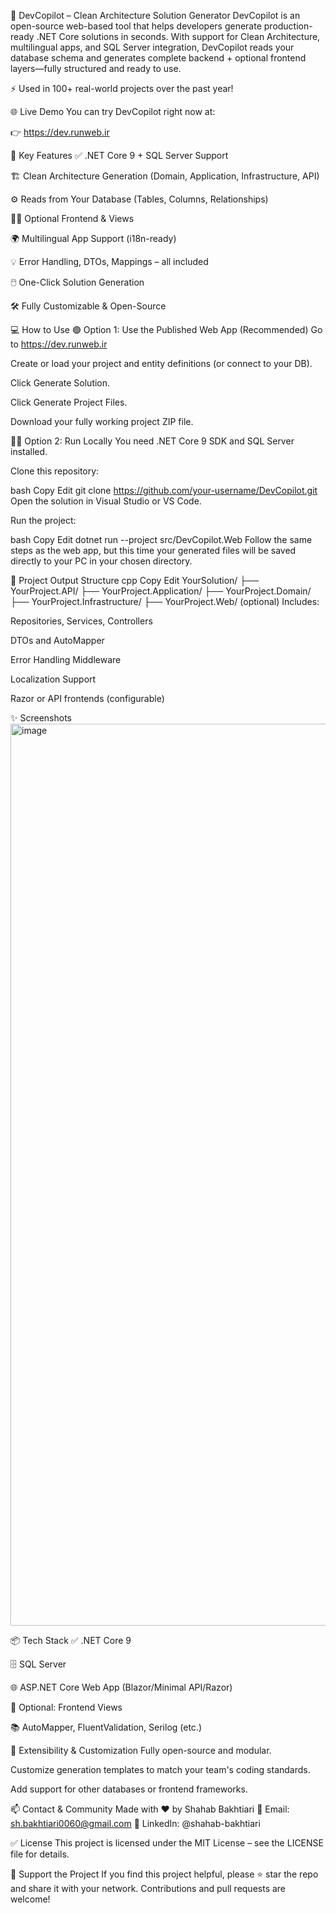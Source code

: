 🧠 DevCopilot –  Clean Architecture Solution Generator
DevCopilot is an open-source web-based tool that helps developers generate production-ready .NET Core solutions in seconds. With support for Clean Architecture, multilingual apps, and SQL Server integration, DevCopilot reads your database schema and generates complete backend + optional frontend layers—fully structured and ready to use.

⚡ Used in 100+ real-world projects over the past year!

🌐 Live Demo
You can try DevCopilot right now at:

👉 https://dev.runweb.ir

🚀 Key Features
✅ .NET Core 9 + SQL Server Support

🏗️ Clean Architecture Generation (Domain, Application, Infrastructure, API)

⚙️ Reads from Your Database (Tables, Columns, Relationships)

🧑‍💻 Optional Frontend & Views

🌍 Multilingual App Support (i18n-ready)

💡 Error Handling, DTOs, Mappings – all included

🖱️ One-Click Solution Generation

🛠️ Fully Customizable & Open-Source

💻 How to Use
🟢 Option 1: Use the Published Web App (Recommended)
Go to https://dev.runweb.ir

Create or load your project and entity definitions (or connect to your DB).

Click Generate Solution.

Click Generate Project Files.

Download your fully working project ZIP file.

🧑‍💻 Option 2: Run Locally
You need .NET Core 9 SDK and SQL Server installed.

Clone this repository:

bash
Copy
Edit
git clone https://github.com/your-username/DevCopilot.git
Open the solution in Visual Studio or VS Code.

Run the project:

bash
Copy
Edit
dotnet run --project src/DevCopilot.Web
Follow the same steps as the web app, but this time your generated files will be saved directly to your PC in your chosen directory.

📁 Project Output Structure
cpp
Copy
Edit
YourSolution/
├── YourProject.API/
├── YourProject.Application/
├── YourProject.Domain/
├── YourProject.Infrastructure/
├── YourProject.Web/ (optional)
Includes:

Repositories, Services, Controllers

DTOs and AutoMapper

Error Handling Middleware

Localization Support

Razor or API frontends (configurable)

✨ Screenshots
<img width="2234" height="1443" alt="image" src="https://github.com/user-attachments/assets/14448fdb-a328-45c1-ab93-e6a7f98c208e" />


📦 Tech Stack
✅ .NET Core 9

🗄️ SQL Server

🌐 ASP.NET Core Web App (Blazor/Minimal API/Razor)

🎨 Optional: Frontend Views

📚 AutoMapper, FluentValidation, Serilog (etc.)

🧩 Extensibility & Customization
Fully open-source and modular.

Customize generation templates to match your team's coding standards.

Add support for other databases or frontend frameworks.

📫 Contact & Community
Made with ❤️ by Shahab Bakhtiari
📧 Email: sh.bakhtiari0060@gmail.com
🔗 LinkedIn: @shahab-bakhtiari

✅ License
This project is licensed under the MIT License – see the LICENSE file for details.

🙌 Support the Project
If you find this project helpful, please ⭐ star the repo and share it with your network. Contributions and pull requests are welcome!

